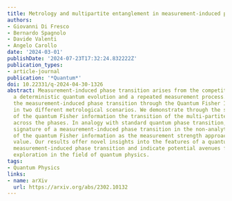 ```yaml
---
title: Metrology and multipartite entanglement in measurement-induced phase transition
authors:
- Giovanni Di Fresco
- Bernardo Spagnolo
- Davide Valenti
- Angelo Carollo
date: '2024-03-01'
publishDate: '2024-07-23T17:32:24.832222Z'
publication_types:
- article-journal
publication: '*Quantum*'
doi: 10.22331/q-2024-04-30-1326
abstract: Measurement-induced phase transition arises from the competition between
  a deterministic quantum evolution and a repeated measurement process. We explore
  the measurement-induced phase transition through the Quantum Fisher Information
  in two different metrological scenarios. We demonstrate through the scaling behavior
  of the quantum Fisher information the transition of the multi-partite entanglement
  across the phases. In analogy with standard quantum phase transition, we reveal
  signature of a measurement-induced phase transition in the non-analytic behaviour
  of the quantum Fisher information as the measurement strength approaches the critical
  value. Our results offer novel insights into the features of a quantum systems undergoing
  measurement-induced phase transition and indicate potential avenues for further
  exploration in the field of quantum physics.
tags:
- Quantum Physics
links:
- name: arXiv
  url: https://arxiv.org/abs/2302.10132
---
```

